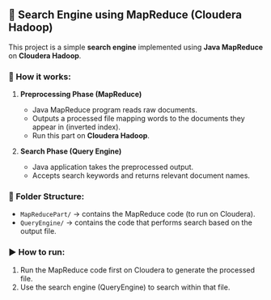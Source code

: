 
## 📁 Search Engine using MapReduce (Cloudera Hadoop)

This project is a simple **search engine** implemented using **Java MapReduce** on **Cloudera Hadoop**.

### 🔧 How it works:

1. **Preprocessing Phase (MapReduce)**

   * Java MapReduce program reads raw documents.
   * Outputs a processed file mapping words to the documents they appear in (inverted index).
   * Run this part on **Cloudera Hadoop**.

2. **Search Phase (Query Engine)**

   * Java application takes the preprocessed output.
   * Accepts search keywords and returns relevant document names.

### 📂 Folder Structure:

* `MapReducePart/` → contains the MapReduce code (to run on Cloudera).
* `QueryEngine/` → contains the code that performs search based on the output file.

### ▶️ How to run:

1. Run the MapReduce code first on Cloudera to generate the processed file.
2. Use the search engine (QueryEngine) to search within that file.

